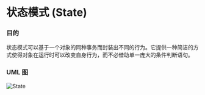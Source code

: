 # 状态模式 (State)

### 目的
状态模式可以基于一个对象的同种事务而封装出不同的行为。它提供一种简洁的方式使得对象在运行时可以改变自身行为，而不必借助单一庞大的条件判断语句。

### UML 图
![State](https://raw.githubusercontent.com/qiujiafei123/DesignPatterns/master/Image/state.png)
